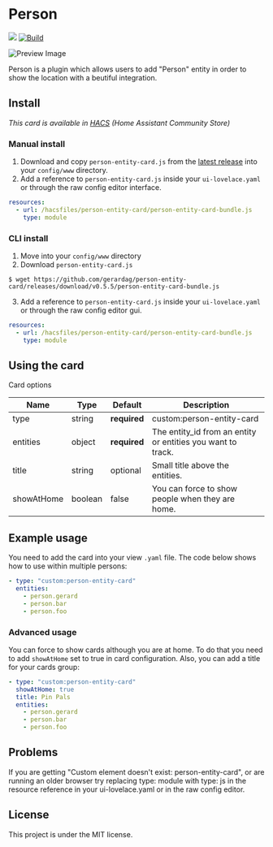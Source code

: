 # Person

[![](https://img.shields.io/github/v/release/gerardag/person-entity-card.svg?style=flat-square)](https://github.com/gerardag/person-entity-card/releases/latest)
[![Build](https://github.com/gerardag/person-entity-card/actions/workflows/tag-and-build.yaml/badge.svg)](https://github.com/gerardag/person-entity-card/actions/workflows/tag-and-build.yaml)

![Preview Image](https://user-images.githubusercontent.com/2340397/137452501-f67632b4-69e2-4367-a183-34ae11cdacf6.png)

Person is a plugin which allows users to add "Person" entity in order to show the location with a beutiful integration.

## Install

*This card is available in [HACS](https://github.com/custom-components/hacs) (Home Assistant Community Store)*

### Manual install
1. Download and copy `person-entity-card.js` from the [latest release](https://github.com/gerardag/person-entity-card/releases/latest) into your `config/www` directory.
2. Add a reference to `person-entity-card.js` inside your `ui-lovelace.yaml` or through the raw config editor interface.
  ```yaml
  resources:
    - url: /hacsfiles/person-entity-card/person-entity-card-bundle.js
      type: module
  ```

### CLI install
1. Move into your `config/www` directory
2. Download `person-entity-card.js`
  ```console
  $ wget https://github.com/gerardag/person-entity-card/releases/download/v0.5.5/person-entity-card-bundle.js
  ```
3. Add a reference to `person-entity-card.js` inside your `ui-lovelace.yaml` or through the raw config editor gui.
  ```yaml
  resources:
    - url: /hacsfiles/person-entity-card/person-entity-card-bundle.js
      type: module
  ```

## Using the card

Card options

| Name | Type | Default | Description |
|------|------|---------|-------------|
| type | string | **required** | custom:person-entity-card
| entities | object | **required** | The entity_id from an entity or entities you want to track. |
| title | string | optional | Small title above the entities. |
| showAtHome | boolean | false | You can force to show people when they are home. |

## Example usage

You need to add the card into your view `.yaml` file. The code below shows how to use within multiple persons:

```yaml
- type: "custom:person-entity-card"
  entities:
    - person.gerard
    - person.bar
    - person.foo
```

### Advanced usage

You can force to show cards although you are at home. To do that you need to add `showAtHome` set to true in card configuration. Also, you can add a title for your cards group:

```yaml
- type: "custom:person-entity-card"
  showAtHome: true
  title: Pin Pals
  entities:
    - person.gerard
    - person.bar
    - person.foo
```

## Problems

If you are getting "Custom element doesn't exist: person-entity-card", or are running an older browser try replacing type: module with type: js in the resource reference in your ui-lovelace.yaml or in the raw config editor.

## License

This project is under the MIT license.